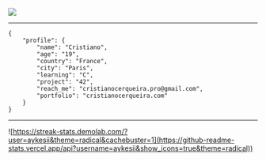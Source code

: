 <img src="https://i.imgur.com/vxPboTb.png"> </img>

<hr />

```
{
    "profile": {
        "name": "Cristiano",
        "age": "19",
        "country": "France",
        "city": "Paris",
        "learning": "C",
        "project": "42",
        "reach_me": "cristianocerqueira.pro@gmail.com",
        "portfolio": "cristianocerqueira.com"
    }
}
```

<hr />

![https://streak-stats.demolab.com/?user=aykesii&theme=radical&cachebuster=1](https://github-readme-stats.vercel.app/api?username=aykesii&show_icons=true&theme=radical))
